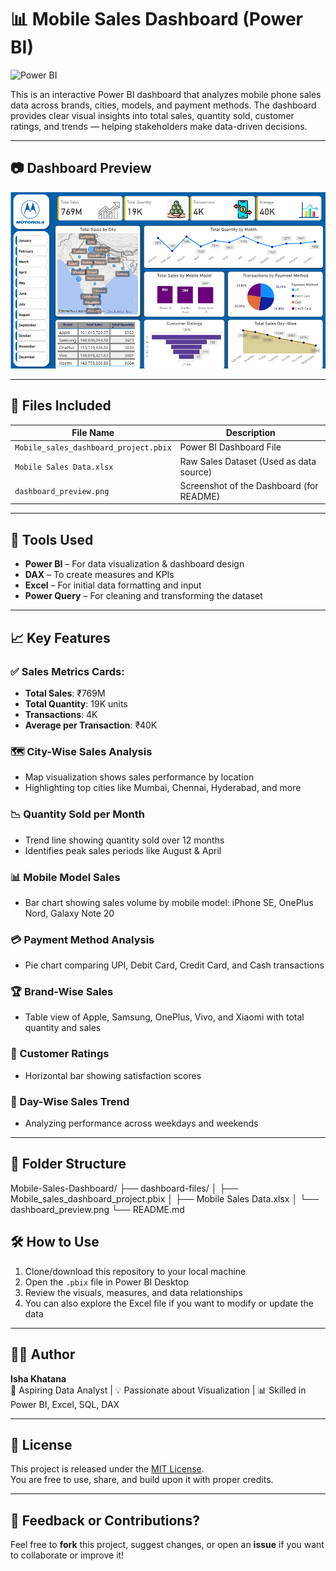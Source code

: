 # 📊 Mobile Sales Dashboard (Power BI)

![Power BI](https://img.shields.io/badge/Tool-Power%20BI-yellow?style=for-the-badge&logo=powerbi)

This is an interactive Power BI dashboard that analyzes mobile phone sales data across brands, cities, models, and payment methods. The dashboard provides clear visual insights into total sales, quantity sold, customer ratings, and trends — helping stakeholders make data-driven decisions.

---

## 📷 Dashboard Preview

![Dashboard Preview](dashboard-files/dashboard_preview.png)

---

## 📁 Files Included

| File Name                             | Description                                 |
|---------------------------------------|---------------------------------------------|
| `Mobile_sales_dashboard_project.pbix` | Power BI Dashboard File                     |
| `Mobile Sales Data.xlsx`              | Raw Sales Dataset (Used as data source)     |
| `dashboard_preview.png`               | Screenshot of the Dashboard (for README)    |

---

## 🧰 Tools Used

- **Power BI** – For data visualization & dashboard design
- **DAX** – To create measures and KPIs
- **Excel** – For initial data formatting and input
- **Power Query** – For cleaning and transforming the dataset

---

## 📈 Key Features

### ✅ Sales Metrics Cards:
- **Total Sales**: ₹769M  
- **Total Quantity**: 19K units  
- **Transactions**: 4K  
- **Average per Transaction**: ₹40K

### 🗺️ City-Wise Sales Analysis
- Map visualization shows sales performance by location  
- Highlighting top cities like Mumbai, Chennai, Hyderabad, and more

### 📉 Quantity Sold per Month
- Trend line showing quantity sold over 12 months  
- Identifies peak sales periods like August & April

### 📊 Mobile Model Sales
- Bar chart showing sales volume by mobile model: iPhone SE, OnePlus Nord, Galaxy Note 20

### 💳 Payment Method Analysis
- Pie chart comparing UPI, Debit Card, Credit Card, and Cash transactions

### 🏆 Brand-Wise Sales
- Table view of Apple, Samsung, OnePlus, Vivo, and Xiaomi with total quantity and sales

### 🌟 Customer Ratings
- Horizontal bar showing satisfaction scores

### 📅 Day-Wise Sales Trend
- Analyzing performance across weekdays and weekends

---

## 📂 Folder Structure
Mobile-Sales-Dashboard/
├── dashboard-files/
│ ├── Mobile_sales_dashboard_project.pbix
│ ├── Mobile Sales Data.xlsx
│ └── dashboard_preview.png
└── README.md


## 🛠️ How to Use

1. Clone/download this repository to your local machine
2. Open the `.pbix` file in Power BI Desktop
3. Review the visuals, measures, and data relationships
4. You can also explore the Excel file if you want to modify or update the data

---

## 👩‍💻 Author

**Isha Khatana**  
💼 Aspiring Data Analyst | 💡 Passionate about Visualization | 📊 Skilled in Power BI, Excel, SQL, DAX

---

## 📄 License

This project is released under the [MIT License](LICENSE).  
You are free to use, share, and build upon it with proper credits.

---

## 🙌 Feedback or Contributions?

Feel free to **fork** this project, suggest changes, or open an **issue** if you want to collaborate or improve it!


